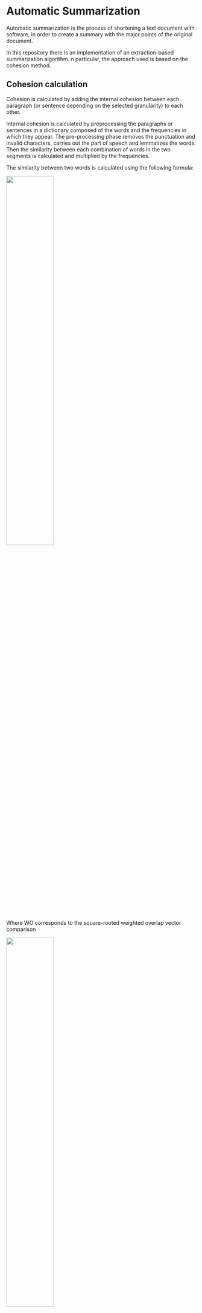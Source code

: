 # Automatic Summarization

Automatic summarization is the process of shortening a text document with software, in order to create a summary with the major points of the original document.

In this repository there is an implementation of an extraction-based summarization algorithm. n particular, the approach used is based on the cohesion method.

## Cohesion calculation

Cohesion is calculated by adding the internal cohesion between each paragraph (or sentence depending on the selected granularity) to each other.

Internal cohesion is calculated by preprocessing the paragraphs or sentences in a dictionary composed of the words and the frequencies in which they appear. The pre-processing phase removes the punctuation and invalid characters, carries out the part of speech and lemmatizes the words.  Then the similarity between each combination of words in the two segments is calculated and multiplied by the frequencies.

The similarity between two words is calculated using the following formula:

<img src="https://i.imgur.com/wdlEj3u.png" width="50%">

Where WO corresponds to the square-rooted weighted overlap vector comparison

<img src="https://i.imgur.com/BATU32r.png" width="50%">


For the calculation of the similarity between two words, the list of [nasari](http://lcl.uniroma1.it/nasari/) vectors (with lexical representation) related to the lemmas is identified and the maximum value of WO given by the combinations of the comparisons of the vectors is used.

## Content Selection


Each paragraph or sentence is sorted according to the calculated cohesion value. Furthermore an increase of the cohesion value is applied in the case in which the comparison was made with the title (to highlight the fact that the content that is cohesive with the title is probably relevant)

A percentage (method input) of the section according to the sort is then selected.

## Information Ordering & Sentence Realisation

The sorting of the output sections respects the original order within the text. The hypothesis is that the order of a text is in some way relevant to the presentation of the content. The summarizer therefore eliminates the less relevant information, while maintaining the original order of the text.


## Run the summarizer

The core algorithms are contained in the Summarizer class, inside the automatic_summarizer.py script. 

In particular it is possible to summarize a document in the following way:

    summarizer = Summarizer(nasari_file_path=NASARI_PATH)
    summarizer.summarize_document(document_path, percentage=0.3, granularity=Granularity.PARAGRAPH)
    
Furthermore it is possible to summarize a document using the sentences as granularity of the calculation of the cohesion value

    summarizer = Summarizer(nasari_file_path=NASARI_PATH)
    summarizer.summarize_document(document_path, percentage=0.3, granularity=Granularity.SENTENCE)
    
Below is an example of a summary with 30% selection percentage and granularity at the sentence level

Original Text:

    Donald Trump vs Barack Obama on Nuclear Weapons in East Asia

    Donald Trump broke a lot of foreign-policy crockery last week.
    President Barack Obama dressed him down for encouraging South Korea and Japan to acquire nuclear weapons.
    NATO’s secretary-general, Jens Stoltenberg, has criticized him too.
    Academics trying to parse Mr. Trump’s statements can’t figure out which “school” of foreign-policy thinking he belongs to. 
    (So far, my favorite scholarly comment has been: “There is no indication that Trump understands the workings of balance of power theory…” Of course, there is no indication that Mr. Trump cares about the workings of any theories—and no real danger that he subscribes to them.)
    The candidate’s set-to with the president, however, was far from frivolous.
    Mr. Trump suggested that, if South Korea and Japan had nuclear weapons, we could spend less protecting those allies.
    This approach, Mr. Obama rejoined, would reverse decades of U.S. policy on nuclear proliferation. 
    (One of the president’s aides said it would be “catastrophic.”) The president was particularly indignant after the success of last week’s Nuclear Security Summit—at which he got Poland and Kazakhstan to agree to reduce their stockpiles of enriched uranium, Japan to ship out some separated plutonium, and other participants to tighten up a treaty on securing nuclear materials.
    These were worthy achievements. 
    Yet Mr. Trump has—okay, maybe unwittingly—highlighted a question about the entire non-proliferation enterprise that is at least as important as anything that happened at Mr. Obama’s summit.
    In the half-century since the nuclear Non-Proliferation Treaty was negotiated, no state has gotten nuclear weapons because materials for doing so were inadequately secured. 
    For all new nuclear powers (and those countries that decided not to go nuclear, such as Germany, Ukraine, and South Africa), the decisive factor was how they saw the main threats to their own security.
    Mr. Trump is right about one thing: The big question raised by North Korea’s success in building a nuclear arsenal is whether South Korea and Japan feel obliged to follow suit.
    There is a terrible irony in thinking through how to avoid this result.
    Only one country—China—may be able to get the North Koreans to change course. Beijing’s record on this issue, while improving, remains inadequate.
    China has usually failed to deliver the pressure it promises. 
    Yet there is one thing that might get Beijing to do better: the Trumpian prospect that Seoul and Tokyo will decide to become nuclear powers. No U.S. president should want them to do so—or take for granted that he or she could stop them.
    China needs to reckon with, and be reminded of, the enormous danger it is courting.
    Whatever he understands about the workings of balance-of-power theory, Donald Trump has provided one such reminder. He may do more good than he knows.
    
Summarized Text:

    Donald Trump vs Barack Obama on Nuclear Weapons in East Asia

    Donald Trump broke a lot of foreign-policy crockery last week.
    (So far, my favorite scholarly comment has been: “There is no indication that Trump understands the workings of balance of power theory…” Of course, there is no indication that Mr. Trump cares about the workings of any theories—and no real danger that he subscribes to them.)
    Mr. Trump suggested that, if South Korea and Japan had nuclear weapons, we could spend less protecting those allies.
    Yet Mr. Trump has—okay, maybe unwittingly—highlighted a question about the entire non-proliferation enterprise that is at least as important as anything that happened at Mr. Obama’s summit.
    Mr. Trump is right about one thing: The big question raised by North Korea’s success in building a nuclear arsenal is whether South Korea and Japan feel obliged to follow suit.
    Whatever he understands about the workings of balance-of-power theory, Donald Trump has provided one such reminder.

